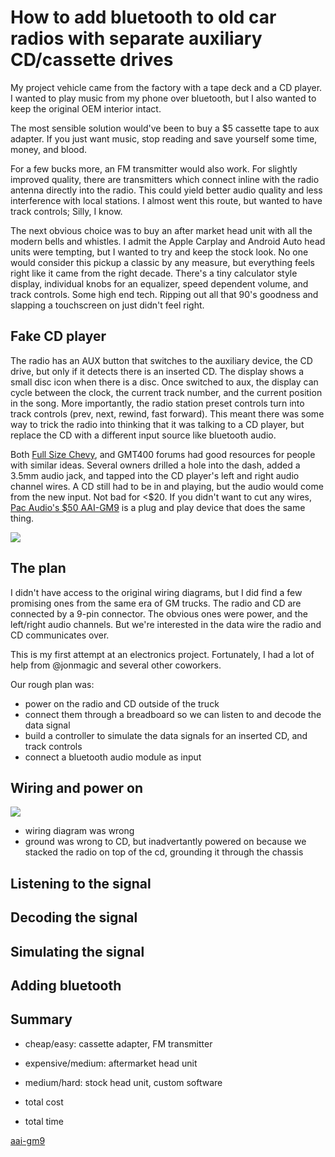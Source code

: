 # How to add bluetooth to old car radios with separate auxiliary CD/cassette drives

My project vehicle came from the factory with a tape deck and a CD player. I
wanted to play music from my phone over bluetooth, but I also wanted to keep the
original OEM interior intact.

The most sensible solution would've been to buy a $5 cassette tape to aux
adapter. If you just want music, stop reading and save yourself some time, money,
and blood.

For a few bucks more, an FM transmitter would also work. For slightly improved
quality, there are transmitters which connect inline with the radio antenna
directly into the radio. This could yield better audio quality and less
interference with local stations. I almost went this route, but wanted to have
track controls; Silly, I know.

The next obvious choice was to buy an after market head unit with all the modern
bells and whistles. I admit the Apple Carplay and Android Auto head units were
tempting, but I wanted to try and keep the stock look. No one would consider
this pickup a classic by any measure, but everything feels right like it came
from the right decade. There's a tiny calculator style display, individual knobs
for an equalizer, speed dependent volume, and track controls. Some high end
tech. Ripping out all that 90's goodness and slapping a touchscreen on just
didn't feel right.

## Fake CD player

The radio has an AUX button that switches to the auxiliary device, the CD drive,
but only if it detects there is an inserted CD. The display shows a small disc
icon when there is a disc. Once switched to aux, the display can cycle between
the clock, the current track number, and the current position in the song. More
importantly, the radio station preset controls turn into track controls (prev,
next, rewind, fast forward). This meant there was some way to trick the radio
into thinking that it was talking to a CD player, but replace the CD with a
different input source like bluetooth audio.

Both [Full Size
Chevy](http://www.fullsizechevy.com/forum/general-discussion/audio-video-electronics/491405-added-aux-input-factory-95-02-gm-deck.html),
and GMT400 forums had good resources for people with similar ideas. Several
owners drilled a hole into the dash, added a 3.5mm audio jack, and tapped into
the CD player's left and right audio channel wires. A CD still had to be in and
playing, but the audio would come from the new input. Not bad for <$20. If you
didn't want to cut any wires, [Pac Audio's $50
AAI-GM9](http://www.pac-audio.com/productDetails.aspx?ProductId=99&CategoryID=24)
is a plug and play device that does the same thing.

![](/images/gmt400/aai-gm9.png)

## The plan

I didn't have access to the original wiring diagrams, but I did find a few
promising ones from the same era of GM trucks. The radio and CD are connected by
a 9-pin connector. The obvious ones were power, and the left/right audio
channels. But we're interested in the data wire the radio and CD communicates
over.

This is my first attempt at an electronics project. Fortunately, I had a lot of
help from @jonmagic and several other coworkers.

Our rough plan was:

* power on the radio and CD outside of the truck
* connect them through a breadboard so we can listen to and decode the data signal
* build a controller to simulate the data signals for an inserted CD, and track controls
* connect a bluetooth audio module as input

## Wiring and power on

![](/images/gmt400/power-on.png)

* wiring diagram was wrong
* ground was wrong to CD, but inadvertantly powered on because we stacked the radio on top of the cd, grounding it through the chassis

## Listening to the signal

## Decoding the signal

## Simulating the signal

## Adding bluetooth

## Summary

* cheap/easy: cassette adapter, FM transmitter
* expensive/medium: aftermarket head unit
* medium/hard: stock head unit, custom software

* total cost
* total time

[aai-gm9](http://www.pac-audio.com/PACProductData/AAI-GM9/1_Instructions/aai-gm9_instructions_111605.pdf)
